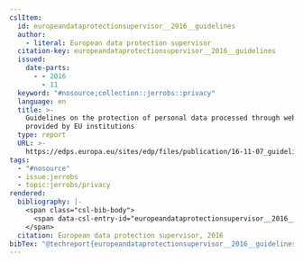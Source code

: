 ```yaml
---
cslItem:
  id: europeandataprotectionsupervisor__2016__guidelines
  author:
    - literal: European data protection supervisor
  citation-key: europeandataprotectionsupervisor__2016__guidelines
  issued:
    date-parts:
      - - 2016
        - 11
  keyword: "#nosource;collection::jerrobs::privacy"
  language: en
  title: >-
    Guidelines on the protection of personal data processed through web services
    provided by EU institutions
  type: report
  URL: >-
    https://edps.europa.eu/sites/edp/files/publication/16-11-07_guidelines_web_services_en.pdf
tags:
  - "#nosource"
  - issue:jerrobs
  - topic:jerrobs/privacy
rendered:
  bibliography: |-
    <span class="csl-bib-body">
      <span data-csl-entry-id="europeandataprotectionsupervisor__2016__guidelines" class="csl-entry">European data protection supervisor. 2016. <i>Guidelines on the protection of personal data processed through web services provided by EU institutions</i>. <a href='https://edps.europa.eu/sites/edp/files/publication/16-11-07_guidelines_web_services_en.pdf'>https://edps.europa.eu/sites/edp/files/publication/16-11-07_guidelines_web_services_en.pdf</a></span>
    </span>
  citation: European data protection supervisor, 2016
bibTex: "@techreport{europeandataprotectionsupervisor__2016__guidelines,\n\tauthor = {{European data protection supervisor}},\n\tyear = {2016},\n\tmonth = {11},\n\ttitle = {Guidelines on the protection of personal data processed through web services provided by {EU} institutions},\n\thowpublished = {https://edps.europa.eu/sites/edp/files/publication/16-11-07\\textunderscore{}guidelines\\textunderscore{}web\\textunderscore{}services\\textunderscore{}en.pdf},\n}\n\n"
---
```

